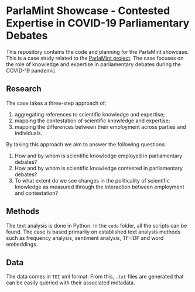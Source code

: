 # ParlaMint Showcase - Contested Expertise in COVID-19 Parliamentary Debates

This repository contains the code and planning for the ParlaMint showcase. This is a case study related to the [ParlaMint project](https://www.clarin.eu/content/parlamint-towards-comparable-parliamentary-corpora). The case focuses on the role of knowledge and expertise in parliamentary debates during the COVID-19 pandemic.

## Research
The case takes a three-step approach of:
1. aggregating references to scientific knowledge and expertise;
2. mapping the contestation of scientific knowledge and expertise;
3. mapping the differences between their employment across parties and individuals.

By taking this approach we aim to answer the following questions:
1. How and by whom is scientific knowledge employed in parliamentary debates?
2. How and by whom is scientific knowledge contested in parliamentary debates?
3. To what extent do we see changes in the politicality of scientific knowledge as measured through the interaction between employment and contestation?

## Methods
The text analysis is done in Python. In the ```code``` folder, all the scripts can be found. The case is based primarily on established text analysis methods such as frequency analysis, sentiment analysis, TF-IDF and word embeddings.

## Data
The data comes in ```TEI``` xml format. From this, ```.txt``` files are generated that can be easily queried with their associated metadata. 
